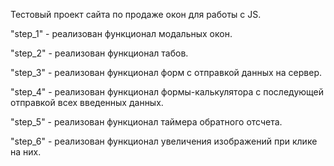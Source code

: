 Тестовый проект сайта по продаже окон для работы с JS.

"step_1" - реализован функционал модальных окон.

"step_2" - реализован функционал табов.

"step_3" - реализован функционал форм с отправкой данных на сервер.

"step_4" - реализован функционал формы-калькулятора с последующей отправкой всех введенных данных.

"step_5" - реализован функционал таймера обратного отсчета.

"step_6" - реализован функционал увеличения изображений при клике на них.